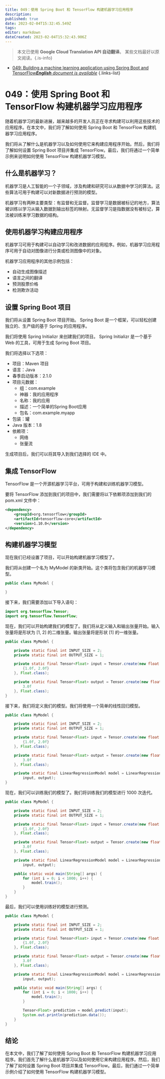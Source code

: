 ```yaml
---
title: 049：使用 Spring Boot 和 TensorFlow 构建机器学习应用程序
description: 
published: true
date: 2023-02-04T15:32:45.549Z
tags: 
editor: markdown
dateCreated: 2023-02-04T15:32:43.906Z
---
```


> 本文已使用 **Google Cloud Translation API 自动翻译**。
某些文档最好以原文阅读。{.is-info}



- [049: Building a machine learning application using Spring Boot and TensorFlow***English** document is available*](/en/Knowledge-base/Spring-Boot/Learning/049-building-a-machine-learning-application-using-spring-boot-and-tensorflow)
{.links-list}


# 049：使用 Spring Boot 和 TensorFlow 构建机器学习应用程序

随着机器学习的最新进展，越来越多的开发人员正在寻求构建可以利用这些技术的应用程序。在本文中，我们将了解如何使用 Spring Boot 和 TensorFlow 构建机器学习应用程序。

我们将从了解什么是机器学习以及如何使用它来构建应用程序开始。然后，我们将了解如何设置 Spring Boot 项目并集成 TensorFlow。最后，我们将通过一个简单示例来说明如何使用 TensorFlow 构建机器学习模型。

## 什么是机器学习？

机器学习是人工智能的一个子领域，涉及构建和研究可以从数据中学习的算法。这些算法可用于构建可以对新数据进行预测的模型。

机器学习有两种主要类型：有监督和无监督。监督学习是数据被标记的地方，算法被训练以学习从输入数据到输出标签的映射。无监督学习是指数据没有被标记，算法被训练来学习数据的结构。

## 使用机器学习构建应用程序

机器学习可用于构建可以自动学习和改进数据的应用程序。例如，机器学习应用程序可用于自动对图像进行分类或检测图像中的对象。

机器学习应用程序的其他示例包括：

- 自动生成图像描述
- 语言之间的翻译
- 预测股票价格
- 检测欺诈活动

## 设置 Spring Boot 项目

我们将从设置 Spring Boot 项目开始。 Spring Boot 是一个框架，可以轻松创建独立的、生产级的基于 Spring 的应用程序。

我们将使用 Spring Initializr 来创建我们的项目。 Spring Initializr 是一个基于 Web 的工具，可用于生成 Spring Boot 项目。

我们将选择以下选项：

- 项目：Maven 项目
- 语言：Java
- 春季启动版本：2.1.0
- 项目元数据：
  - 组：com.example
  - 神器：我的应用程序
  - 名称：我的应用
  - 描述：一个简单的Spring Boot应用
  - 包名：com.example.myapp
- 包装：罐
- Java 版本：1.8
- 依赖项：
  - 网络
  - 张量流

生成项目后，我们可以将其导入到我们选择的 IDE 中。

## 集成 TensorFlow

TensorFlow 是一个开源机器学习平台，可用于构建和训练机器学习模型。

要将 TensorFlow 添加到我们的项目中，我们需要将以下依赖项添加到我们的 pom.xml 文件中：

```xml
<dependency>
    <groupId>org.tensorflow</groupId>
    <artifactId>tensorflow-core</artifactId>
    <version>1.10.0</version>
</dependency>
```

## 构建机器学习模型

现在我们已经设置了项目，可以开始构建机器学习模型了。

我们将从创建一个名为 MyModel 的新类开始。这个类将包含我们的机器学习模型。

```java
public class MyModel {

}
```

接下来，我们需要添加以下导入语句：

```java
import org.tensorflow.Tensor;
import org.tensorflow.TensorFlow;
```

现在，我们可以开始构建我们的模型了。我们将从定义输入和输出张量开始。输入张量将是形状为 [1, 2] 的二维张量。输出张量将是形状 [1] 的一维张量。

```java
public class MyModel {

    private static final int INPUT_SIZE = 2;
    private static final int OUTPUT_SIZE = 1;

    private static final Tensor<Float> input = Tensor.create(new float[][] {
        {1.0f, 2.0f}
    }, Float.class);

    private static final Tensor<Float> output = Tensor.create(new float[] {
        3.0f
    }, Float.class);
}
```

接下来，我们将定义我们的模型。我们将使用一个简单的线性回归模型。

```java
public class MyModel {

    private static final int INPUT_SIZE = 2;
    private static final int OUTPUT_SIZE = 1;

    private static final Tensor<Float> input = Tensor.create(new float[][] {
        {1.0f, 2.0f}
    }, Float.class);

    private static final Tensor<Float> output = Tensor.create(new float[] {
        3.0f
    }, Float.class);

    private static final LinearRegressionModel model = LinearRegressionModel.create(
        input, output);
}
```

现在，我们可以训练我们的模型了。我们将训练我们的模型进行 1000 次迭代。

```java
public class MyModel {

    private static final int INPUT_SIZE = 2;
    private static final int OUTPUT_SIZE = 1;

    private static final Tensor<Float> input = Tensor.create(new float[][] {
        {1.0f, 2.0f}
    }, Float.class);

    private static final Tensor<Float> output = Tensor.create(new float[] {
        3.0f
    }, Float.class);

    private static final LinearRegressionModel model = LinearRegressionModel.create(
        input, output);

    public static void main(String[] args) {
        for (int i = 0; i < 1000; i++) {
            model.train();
        }
    }
}
```

最后，我们可以使用训练好的模型进行预测。

```java
public class MyModel {

    private static final int INPUT_SIZE = 2;
    private static final int OUTPUT_SIZE = 1;

    private static final Tensor<Float> input = Tensor.create(new float[][] {
        {1.0f, 2.0f}
    }, Float.class);

    private static final Tensor<Float> output = Tensor.create(new float[] {
        3.0f
    }, Float.class);

    private static final LinearRegressionModel model = LinearRegressionModel.create(
        input, output);

    public static void main(String[] args) {
        for (int i = 0; i < 1000; i++) {
            model.train();
        }

        Tensor<Float> prediction = model.predict(input);
        System.out.println(prediction.data());
    }
}
```

## 结论

在本文中，我们了解了如何使用 Spring Boot 和 TensorFlow 构建机器学习应用程序。我们首先了解什么是机器学习以及如何使用它来构建应用程序。然后，我们了解了如何设置 Spring Boot 项目并集成 TensorFlow。最后，我们通过一个简单示例介绍了如何使用 TensorFlow 构建机器学习模型。
